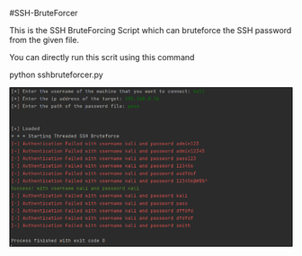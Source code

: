 #SSH-BruteForcer

This is the SSH BruteForcing Script which can bruteforce the SSH password from the given file.

You can directly run this scrit using this command

python sshbruteforcer.py

![](images/image1.png)
